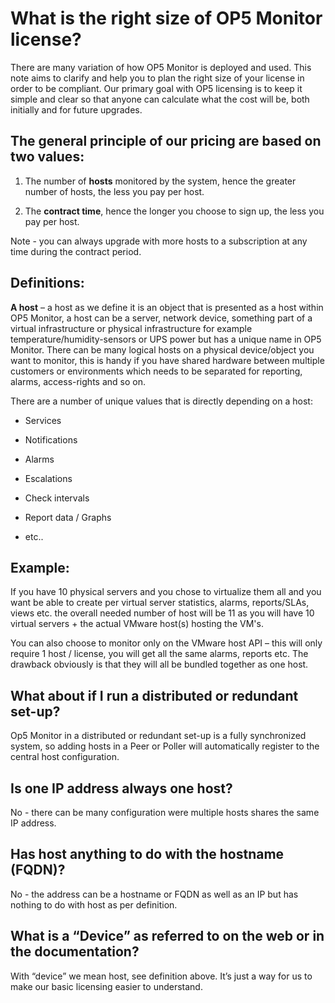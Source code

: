 # What is the right size of OP5 Monitor license?

There are many variation of how OP5 Monitor is deployed and used. This note aims to clarify and help you to plan the right size of your license in order to be compliant. Our primary goal with OP5 licensing is to keep it simple and clear so that anyone can calculate what the cost will be, both initially and for future upgrades.

## The general principle of our pricing are based on two values:

1. The number of **hosts** monitored by the system, hence the greater number of hosts, the less you pay per host.

2. The **contract time**, hence the longer you choose to sign up, the less you pay per host.

Note - you can always upgrade with more hosts to a subscription at any time during the contract period.

## Definitions:

**A host** – a host as we define it is an object that is presented as a host within OP5 Monitor, a host can be a server, network device, something part of a virtual infrastructure or physical infrastructure for example temperature/humidity-sensors or UPS power but has a unique name in OP5 Monitor. There can be many logical hosts on a physical device/object you want to monitor, this is handy if you have shared hardware between multiple customers or environments which needs to be separated for reporting, alarms, access-rights and so on.

There are a number of unique values that is directly depending on a host:

- Services

- Notifications

- Alarms

- Escalations

- Check intervals

- Report data / Graphs

- etc..

## Example:

If you have 10 physical servers and you chose to virtualize them all and you want be able to create per virtual server statistics, alarms, reports/SLAs, views etc. the overall needed number of host will be 11 as you will have 10 virtual servers + the actual VMware host(s) hosting the VM's.

You can also choose to monitor only on the VMware host API – this will only require 1 host / license, you will get all the same alarms, reports etc. The drawback obviously is that they will all be bundled together as one host.

## What about if I run a distributed or redundant set-up?

Op5 Monitor in a distributed or redundant set-up is a fully synchronized system, so adding hosts in a Peer or Poller will automatically register to the central host configuration.

## Is one IP address always one host?

No - there can be many configuration were multiple hosts shares the same IP address.

## Has host anything to do with the hostname (FQDN)?

No - the address can be a hostname or FQDN as well as an IP but has nothing to do with host as per definition.

## What is a “Device” as referred to on the web or in the documentation?

With “device” we mean host, see definition above. It’s just a way for us to make our basic licensing easier to understand.
